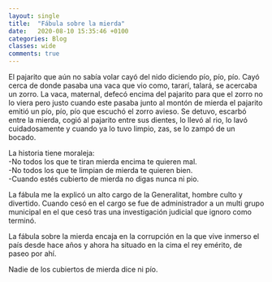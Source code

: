 ```yaml
---
layout: single
title:  "Fábula sobre la mierda"
date:   2020-08-10 15:35:46 +0100
categories: Blog
classes: wide
comments: true
---
```


El pajarito que aún no sabía volar cayó del nido diciendo pío, pío, pío. Cayó
cerca de donde pasaba una vaca que vio como, tararí, talará, se acercaba
un zorro. La vaca, maternal, defecó encima del pajarito para que el zorro
no lo viera pero justo cuando este pasaba junto al montón de mierda el
pajarito emitió un pío, pío, pío que escuchó el zorro avieso. Se detuvo,
escarbó entre la mierda, cogió al pajarito entre sus dientes, lo llevó al rio,
lo lavó cuidadosamente y cuando ya lo tuvo limpio, zas, se lo zampó de un
bocado.

La historia tiene moraleja:<br />
-No todos los que te tiran mierda encima te quieren mal.<br />
-No todos los que te limpian de mierda te quieren bien.<br />
-Cuando estés cubierto de mierda no digas nunca ni pio.

La fábula me la explicó un alto cargo de la Generalitat, hombre culto y
divertido. Cuando cesó en el cargo se fue de administrador a un multi
grupo municipal en el que cesó tras una investigación judicial que ignoro
como terminó.

La fábula sobre la mierda encaja en la corrupción en la que vive inmerso el
país desde hace años y ahora ha situado en la cima el rey emérito, de
paseo por ahí.

Nadie de los cubiertos de mierda dice ni pío.